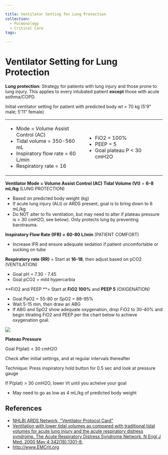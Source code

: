 ```yaml
---

title: Ventilator Setting for Lung Protection
collection:
  - Pulmonology
  - Critical Care
tags:

---
```


# Ventilator Setting for Lung Protection

**Lung protection:** Strategy for patients with lung injury and those prone to lung injury. This applies to every intubated patient **except** those with acute asthma/COPD.

Initial ventilator setting for patient with predicted body wt = 70 kg (5'9" male; 5'11" female)

<table>
<colgroup>
<col width="50%" />
<col width="50%" />
</colgroup>
<tbody>
<tr class="odd">
<td><ul>
<li>Mode = Volume Assist Control (AC)<br />
</li>
<li>Tidal volume = 350-560 mL<br />
</li>
<li>Inspiratory flow rate = 60 L/min<br />
</li>
<li>Respiratory rate = 16<br />
</li>
</ul></td>
<td><ul>
<li>FiO2 = 100%<br />
</li>
<li>PEEP = 5<br />
</li>
<li>Goal plateau P &lt; 30 cmH2O<br />
</li>
</ul></td>
</tr>
</tbody>
</table>

**Ventilator Mode = Volume Assist Control (AC)
Tidal Volume (Vt)** = **6-8 mL/kg** (LUNG PROTECTION)

-   Based on <span class="aglmd-moreinfo ui-moreinfo" data-iid="53aa247bd35d3ae92e001a0e">predicted body weight (kg)</span>
-   If acute lung injury (ALI) or ARDS present, goal is to bring down to 6 mL/kg
-   Do NOT alter to fix ventilation, but may need to alter if plateau pressure is &gt; 30 cmH2O, see below). Only protects lung by preventing barotrauma.

**Inspiratory Flow Rate (IFR) =** **60-80 L/min** (PATIENT COMFORT)

-   Increase IFR and ensure adequate sedation if patient uncomfortable or sucking on tube

**Respiratory rate (RR)** = Start at **16-18**, then adjust based on pCO2 (VENTILATION)

-   Goal pH = 7.30 - 7.45
-   Goal pCO2 = mild hypercarbia

**FiO2 and PEEP **= Start at **FiO2 100%** and **PEEP 5** (OXIGENATION)

-   Goal PaO2 = 55-80 or SpO2 = 88-95%
-   Wait 5-15 min, then draw an ABG
-   If ABG and SpO2 show adequate oxygenation, drop FiO2 to 30-40% and begin titrating FiO2 and PEEP per the chart below to achieve oxygenation goal.

![](https://d2p53dh3qxfm0x.cloudfront.net/uploads/img/1jx/5/m/feee0286-0795-59e2-a659-14520a41418c/640.png)

**Plateau Pressure**

Goal P(plat) &lt; 30 cmH2O

Check after initial settings, and at regular intervals thereafter

Technique: Press inspiratory hold button for 0.5 sec and look at pressure gauge

If P(plat) &gt; 30 cmH2O, lower Vt until you acheive your goal

-   May need to go as low as 4 mL/kg of predicted body weight

## References

-   [NHLBI ARDS Network, "Ventilator Protocol Card"](http://www.ardsnet.org/node/77791)
-   [Ventilation with lower tidal volumes as compared with traditional tidal volumes for acute lung injury and the acute respiratory distress syndrome. The Acute Respiratory Distress Syndrome Network. N Engl J Med. 2000 May 4;342(18):1301-8.](https://www.ncbi.nlm.nih.gov/pubmed/10793162)
-   <http://www.EMCrit.org>
